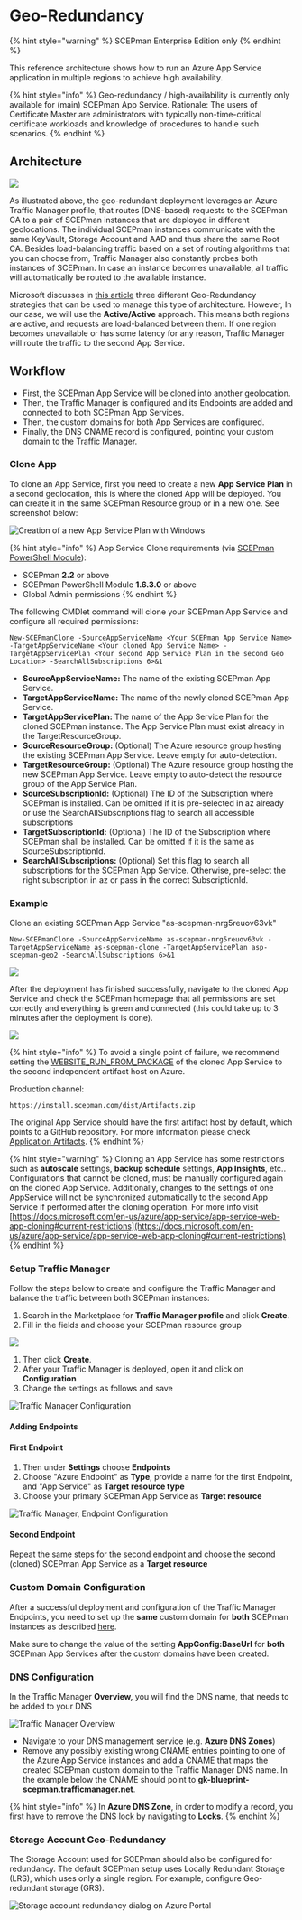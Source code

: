 # Geo-Redundancy

{% hint style="warning" %}
SCEPman Enterprise Edition only
{% endhint %}

This reference architecture shows how to run an Azure App Service application in multiple regions to achieve high availability.

{% hint style="info" %}
Geo-redundancy / high-availability is currently only available for (main) SCEPman App Service. Rationale: The users of Certificate Master are administrators with typically non-time-critical certificate workloads and knowledge of procedures to handle such scenarios.
{% endhint %}

## Architecture

![](<../.gitbook/assets/2022-06-23 12\_32\_59-GeoRedundancy.png>)

As illustrated above, the geo-redundant deployment leverages an Azure Traffic Manager profile, that routes (DNS-based) requests to the SCEPman CA to a pair of SCEPman instances that are deployed in different geolocations. The individual SCEPman instances communicate with the same KeyVault, Storage Account and AAD and thus share the same Root CA. Besides load-balancing traffic based on a set of routing algorithms that you can choose from, Traffic Manager also constantly probes both instances of SCEPman. In case an instance becomes unavailable, all traffic will automatically be routed to the available instance.

Microsoft discusses in [this article](https://docs.microsoft.com/en-us/azure/architecture/reference-architectures/app-service-web-app/multi-region) three different Geo-Redundancy strategies that can be used to manage this type of architecture. However, In our case, we will use the **Active/Active** approach. This means both regions are active, and requests are load-balanced between them. If one region becomes unavailable or has some latency for any reason, Traffic Manager will route the traffic to the second App Service.

## Workflow

* First, the SCEPman App Service will be cloned into another geolocation.
* Then, the Traffic Manager is configured and its Endpoints are added and connected to both SCEPman App Services.
* Then, the custom domains for both App Services are configured.
* Finally, the DNS CNAME record is configured, pointing your custom domain to the Traffic Manager.

### Clone App

To clone an App Service, first you need to create a new **App Service Plan** in a second geolocation, this is where the cloned App will be deployed. You can create it in the same SCEPman Resource group or in a new one. See screenshot below:

![Creation of a new App Service Plan with Windows](<../.gitbook/assets/2022-06-15 13\_29\_57-Create App Service Plan.png>)

{% hint style="info" %}
App Service Clone requirements (via [SCEPman PowerShell Module](../scepman-configuration/post-installation-config.md#acquire-and-run-the-scepman-installation-powershell-module)):

* SCEPman **2.2** or above
* SCEPman PowerShell Module **1.6.3.0** or above
* Global Admin permissions
{% endhint %}

The following CMDlet command will clone your SCEPman App Service and configure all required permissions:

```
New-SCEPmanClone -SourceAppServiceName <Your SCEPman App Service Name> -TargetAppServiceName <Your cloned App Service Name> -TargetAppServicePlan <Your second App Service Plan in the second Geo Location> -SearchAllSubscriptions 6>&1
```

* **SourceAppServiceName:** The name of the existing SCEPman App Service.
* **TargetAppServiceName:** The name of the newly cloned SCEPman App Service.
* **TargetAppServicePlan:** The name of the App Service Plan for the cloned SCEPman instance. The App Service Plan must exist already in the TargetResourceGroup.
* **SourceResourceGroup:** (Optional) The Azure resource group hosting the existing SCEPman App Service. Leave empty for auto-detection.
* **TargetResourceGroup:** (Optional) The Azure resource group hosting the new SCEPman App Service. Leave empty to auto-detect the resource group of the App Service Plan.
* **SourceSubscriptionId:** (Optional) The ID of the Subscription where SCEPman is installed. Can be omitted if it is pre-selected in az already or use the SearchAllSubscriptions flag to search all accessible subscriptions
* **TargetSubscriptionId:** (Optional) The ID of the Subscription where SCEPman shall be installed. Can be omitted if it is the same as SourceSubscriptionId.
* **SearchAllSubscriptions:** (Optional) Set this flag to search all subscriptions for the SCEPman App Service. Otherwise, pre-select the right subscription in az or pass in the correct SubscriptionId.

### **Example**

Clone an existing SCEPman App Service "as-scepman-nrg5reuov63vk"

```
New-SCEPmanClone -SourceAppServiceName as-scepman-nrg5reuov63vk -TargetAppServiceName as-scepman-clone -TargetAppServicePlan asp-scepman-geo2 -SearchAllSubscriptions 6>&1
```

![](<../.gitbook/assets/2022-06-15 14\_29\_28-SCEPmanCloneApp.png>)

After the deployment has finished successfully, navigate to the cloned App Service and check the SCEPman homepage that all permissions are set correctly and everything is green and connected (this could take up to 3 minutes after the deployment is done).

![](<../.gitbook/assets/2022-06-21 10\_32\_37.png>)

{% hint style="info" %}
To avoid a single point of failure, we recommend setting the [WEBSITE\_RUN\_FROM\_PACKAGE](application-artifacts.md) of the cloned App Service to the second independent artifact host on Azure.

Production channel:

`https://install.scepman.com/dist/Artifacts.zip`

The original App Service should have the first artifact host by default, which points to a GitHub repository. For more information please check [Application Artifacts](application-artifacts.md).
{% endhint %}

{% hint style="warning" %}
Cloning an App Service has some restrictions such as **autoscale** settings, **backup schedule** settings, **App Insights**, etc.. Configurations that cannot be cloned, must be manually configured again on the cloned App Service. Additionally, changes to the settings of one AppService will not be synchronized automatically to the second App Service if performed after the cloning operation. For more info visit [https://docs.microsoft.com/en-us/azure/app-service/app-service-web-app-cloning#current-restrictions](https://docs.microsoft.com/en-us/azure/app-service/app-service-web-app-cloning#current-restrictions)
{% endhint %}

### Setup Traffic Manager

Follow the steps below to create and configure the Traffic Manager and balance the traffic between both SCEPman instances:

1. Search in the Marketplace for **Traffic Manager profile** and click **Create**.
2. Fill in the fields and choose your SCEPman resource group

![](<../../.gitbook/assets/scepman-trafficmanager1 (10).png>)

1. Then click **Create**.
2. After your Traffic Manager is deployed, open it and click on **Configuration**
3. Change the settings as follows and save

![Traffic Manager Configuration](../.gitbook/assets/ReplaceTrafficManagerSS.png)

#### Adding Endpoints

#### First Endpoint

1. Then under **Settings** choose **Endpoints**
2. Choose "Azure Endpoint" as **Type**, provide a name for the first Endpoint, and "App Service" as **Target resource type**
3. Choose your primary SCEPman App Service as **Target resource**

![Traffic Manager, Endpoint Configuration](<../../.gitbook/assets/scepman-trafficmanager3 (1).png>)

#### Second Endpoint

Repeat the same steps for the second endpoint and choose the second (cloned) SCEPman App Service as a **Target resource**

### Custom Domain Configuration

After a successful deployment and configuration of the Traffic Manager Endpoints, you need to set up the **same** custom domain for **both** SCEPman instances as described [here](../scepman-configuration/optional/custom-domain.md).

Make sure to change the value of the setting **AppConfig:BaseUrl** for **both** SCEPman App Services after the custom domains have been created.

### DNS Configuration

In the Traffic Manager **Overview,** you will find the DNS name, that needs to be added to your DNS

![Traffic Manager Overview](<../../.gitbook/assets/scepman-trafficmanager4 (5).png>)

* Navigate to your DNS management service (e.g. **Azure DNS Zones**)
* Remove any possibly existing wrong CNAME entries pointing to one of the Azure App Service instances and add a CNAME that maps the created SCEPman custom domain to the Traffic Manager DNS name. In the example below the CNAME should point to **gk-blueprint-scepman.trafficmanager.net**.

{% hint style="info" %}
In **Azure DNS Zone**, in order to modify a record, you first have to remove the DNS lock by navigating to **Locks**.
{% endhint %}

### Storage Account Geo-Redundancy

The Storage Account used for SCEPman should also be configured for redundancy. The default SCEPman setup uses Locally Redundant Storage (LRS), which uses only a single region. For example, configure Geo-redundant storage (GRS).

![Storage account redundancy dialog on Azure Portal](../.gitbook/assets/storage-account-redundancy.png)
